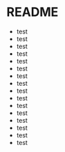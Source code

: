# README

- test
- test
- test
- test
- test
- test
- test
- test
- test
- test
- test
- test
- test
- test
- test
- test
